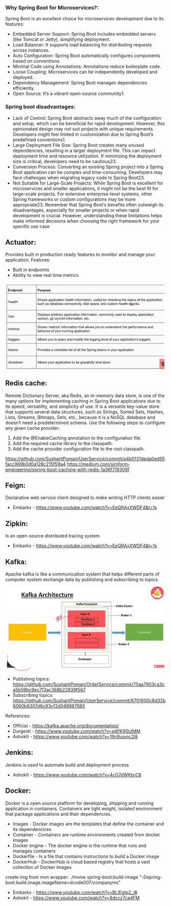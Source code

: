 
### Why Spring Boot for Microservices?:
Spring Boot is an excellent choice for microservices development due to its features:
- Embedded Server Support: Spring Boot includes embedded servers (like Tomcat or Jetty), simplifying deployment.
- Load Balancer: It supports load balancing for distributing requests across instances.
- Auto Configuration: Spring Boot automatically configures components based on conventions.
- Minimal Code using Annotations: Annotations reduce boilerplate code.
- Loose Coupling: Microservices can be independently developed and deployed.
- Dependency Management: Spring Boot manages dependencies efficiently.
- Open Source: It’s a vibrant open-source community1.

### Spring boot disadvantages:
- Lack of Control:
Spring Boot abstracts away much of the configuration and setup, which can be beneficial for rapid development.
However, this opinionated design may not suit projects with unique requirements.
Developers might feel limited in customization due to Spring Boot’s predefined conventions1.
- Large Deployment File Size:
Spring Boot creates many unused dependencies, resulting in a larger deployment file.
This can impact deployment time and resource utilization.
If minimizing the deployment size is critical, developers need to be cautious23.
- Conversion Process:
Converting an existing Spring project into a Spring Boot application can be complex and time-consuming.
Developers may face challenges when migrating legacy code to Spring Boot23.
- Not Suitable for Large-Scale Projects:
While Spring Boot is excellent for microservices and smaller applications, it might not be the best fit for large-scale projects.
For extensive enterprise-level systems, other Spring frameworks or custom configurations may be more appropriate23.
Remember that Spring Boot’s benefits often outweigh its disadvantages, especially for smaller projects or when rapid development is crucial. However, understanding these limitations helps make informed decisions when choosing the right framework for your specific use case


## Actuator:
Provides built in production ready features to monitor and manage your application.
Features:
- Built in endpoints
- Ability to view real time metrics

<img src="images/actuator_endpoints.png" alt="image" width="500" height="auto">

## Redis cache:
Remote Dictionary Server, aka Redis, an in-memory data store, is one of the many options for implementing caching in Spring Boot applications due to its speed, versatility, and simplicity of use. It is a versatile key-value store that supports several data structures, such as Strings, Sorted Sets, Hashes, Lists, Streams, Bitmaps, Sets, etc., because it is a NoSQL database and doesn’t need a predetermined schema.
Use the following steps to configure any given cache provider:
1. Add the @EnableCaching annotation to the configuration file.
2. Add the required cache library to the classpath.
3. Add the cache provider configuration file to the root classpath.

https://github.com/SushantPoman/UserService/commit/a4b0131deda0ed55facc969b0d0a128c215f59a4
https://medium.com/simform-engineering/spring-boot-caching-with-redis-1a36f719309f

## Feign:
Declarative web service client designed to make writing HTTP clients easier

- Embarkx - https://www.youtube.com/watch?v=EeQRAxXWDF4&t=1s

## Zipkin:
Is an open-source distributed tracing system

- Embarkx - https://www.youtube.com/watch?v=EeQRAxXWDF4&t=1s

## Kafka:
Apache kafka is like a communication system that helps different parts of computer system exchange data by publishing and subscribing to topics.

<img src="images/kafka_archi.png" alt="image" width="500" height="auto">

- Publishing topics: https://github.com/SushantPoman/OrderService/commit/70aa7903ca3ca5b59bc9ec7f3ac368b22839f567
- Subscribing topics: https://github.com/SushantPoman/UserService/commit/6701600c8d32b6060b8307d6c93cf2d049887685

References:
- Official - https://kafka.apache.org/documentation/
- Durgesh - https://www.youtube.com/watch?v=ei6fK9StzMM
- AshokIt - https://www.youtube.com/watch?v=19n9usmc2l8

## Jenkins:
Jenkins is used to automate build and deployment process
- AshokIt - https://www.youtube.com/watch?v=4cG7dWKbrC8


## Docker:
Docker is a open source platform for developing, shipping and  running application in  containers. Containers are light weight, isolated environment that package applications and their dependencies. 

- Images - Docker images are the templates that define the container and its dependencices
- Container - Containers are runtime environments created from docker images
- Docker engine - The docker engine is the runtime that runs and manages containers
- Dockerfile -  Is a file that contains instructions to build a Docker image
- DockerHub - DockerHub is cloud based registry that hosts a vast collection of Docker images

create img from mvn wrapper:
./mvnw spring-boot:build-image "-Dspring-boot.build.image.imageName=dcode007/companyms"

- Embarkx - https://www.youtube.com/watch?v=BLlEgtp2_i8
- Ashokit - https://www.youtube.com/watch?v=8dccz7ca4FM
